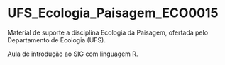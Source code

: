 # UFS_Ecologia_Paisagem_ECO0015
Material de suporte a disciplina Ecologia da Paisagem, ofertada pelo Departamento de Ecologia (UFS).

Aula de introdução ao SIG com linguagem R.
